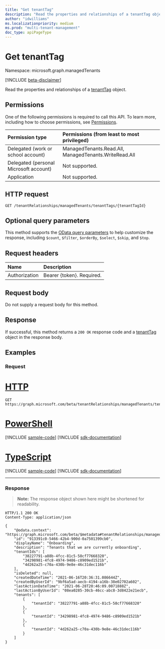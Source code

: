 ```yaml
---
title: "Get tenantTag"
description: "Read the properties and relationships of a tenantTag object."
author: "idwilliams"
ms.localizationpriority: medium
ms.prod: "multi-tenant-management"
doc_type: apiPageType
---
```


# Get tenantTag
Namespace: microsoft.graph.managedTenants

[!INCLUDE [beta-disclaimer](../../includes/beta-disclaimer.md)]

Read the properties and relationships of a [tenantTag](../resources/managedtenants-tenanttag.md) object.

## Permissions
One of the following permissions is required to call this API. To learn more, including how to choose permissions, see [Permissions](/graph/permissions-reference).

|Permission type|Permissions (from least to most privileged)|
|:---|:---|
|Delegated (work or school account)|ManagedTenants.Read.All, ManagedTenants.WriteRead.All|
|Delegated (personal Microsoft account)|Not supported.|
|Application|Not supported.|

## HTTP request

<!-- {
  "blockType": "ignored"
}
-->
``` http
GET /tenantRelationships/managedTenants/tenantTags/{tenantTagId}
```

## Optional query parameters
This method supports the [OData query parameters](/graph/query-parameters) to help customize the response, including `$count`, `$filter`, `$orderBy`, `$select`, `$skip`, and `$top`.

## Request headers
|Name|Description|
|:---|:---|
|Authorization|Bearer {token}. Required.|

## Request body
Do not supply a request body for this method.

## Response

If successful, this method returns a `200 OK` response code and a [tenantTag](../resources/managedtenants-tenanttag.md) object in the response body.

## Examples

### Request

# [HTTP](#tab/http)
<!-- {
  "blockType": "request",
  "name": "get_tenanttag"
}
-->
``` http
GET https://graph.microsoft.com/beta/tenantRelationships/managedTenants/tenantTags/{tenantTagId}
```

# [PowerShell](#tab/powershell)
[!INCLUDE [sample-code](../includes/snippets/powershell/get-tenanttag-powershell-snippets.md)]
[!INCLUDE [sdk-documentation](../includes/snippets/snippets-sdk-documentation-link.md)]

# [TypeScript](#tab/typescript)
[!INCLUDE [sample-code](../includes/snippets/typescript/get-tenanttag-typescript-snippets.md)]
[!INCLUDE [sdk-documentation](../includes/snippets/snippets-sdk-documentation-link.md)]

---


### Response
>**Note:** The response object shown here might be shortened for readability.
<!-- {
  "blockType": "response",
  "truncated": true,
  "@odata.type": "microsoft.graph.managedTenants.tenantTag"
}
-->
``` http
HTTP/1.1 200 OK
Content-Type: application/json

{
    "@odata.context": "https://graph.microsoft.com/beta/$metadata#tenantRelationships/managedTenants/tenantTags/$entity",
    "id": "913391c0-5466-42b4-900d-0a7501399cb0",
    "displayName": "Onboarding",
    "description": "Tenants that we are currently onboarding",
    "tenantIds": [
        "38227791-a88b-4fcc-81c5-58cf77668320",
        "34298981-4fc8-4974-9486-c8909ed1521b",
        "4d262a25-c70a-430b-9e8e-46c31dec116b"
    ],
    "isDeleted": null,
    "createdDateTime": "2021-06-16T20:36:31.086644Z",
    "createdByUserId": "9bf6a5ad-aecb-4194-a16b-38e02702a602",
    "lastActionDateTime": "2021-06-28T20:46:09.0071888Z",
    "lastActionByUserId": "08ea0285-30cb-46cc-abc8-3d8422e21ecb",
    "tenants": [
        {
            "tenantId": "38227791-a88b-4fcc-81c5-58cf77668320"
        },
        {
            "tenantId": "34298981-4fc8-4974-9486-c8909ed1521b"
        },
        {
            "tenantId": "4d262a25-c70a-430b-9e8e-46c31dec116b"
        }
    ]
}
```
